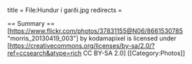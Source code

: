 title = File:Hundur í garði.jpg
redirects =
>>>>

== Summary ==
[https://www.flickr.com/photos/37831155@N06/8661530785 "morris_20130419_003"] by kodamapixel is licensed under [https://creativecommons.org/licenses/by-sa/2.0/?ref=ccsearch&atype=rich CC BY-SA 2.0]
[[Category:Photos]]